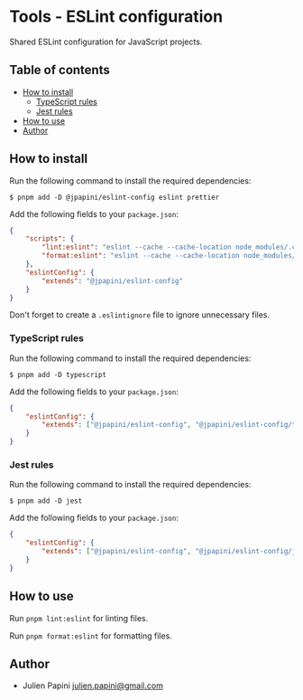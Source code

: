 # Tools - ESLint configuration <!-- omit in toc -->

Shared ESLint configuration for JavaScript projects.

## Table of contents <!-- omit in toc -->

-   [How to install](#how-to-install)
    -   [TypeScript rules](#typescript-rules)
    -   [Jest rules](#jest-rules)
-   [How to use](#how-to-use)
-   [Author](#author)

## How to install

Run the following command to install the required dependencies:

```shell
$ pnpm add -D @jpapini/eslint-config eslint prettier
```

Add the following fields to your `package.json`:

```json
{
    "scripts": {
        "lint:eslint": "eslint --cache --cache-location node_modules/.cache/eslint/.eslintcache .",
        "format:eslint": "eslint --cache --cache-location node_modules/.cache/eslint/.eslintcache --fix ."
    },
    "eslintConfig": {
        "extends": "@jpapini/eslint-config"
    }
}
```

Don't forget to create a `.eslintignore` file to ignore unnecessary files.

### TypeScript rules

Run the following command to install the required dependencies:

```shell
$ pnpm add -D typescript
```

Add the following fields to your `package.json`:

```json
{
    "eslintConfig": {
        "extends": ["@jpapini/eslint-config", "@jpapini/eslint-config/typescript"]
    }
}
```

### Jest rules

Run the following command to install the required dependencies:

```shell
$ pnpm add -D jest
```

Add the following fields to your `package.json`:

```json
{
    "eslintConfig": {
        "extends": ["@jpapini/eslint-config", "@jpapini/eslint-config/jest"]
    }
}
```

## How to use

Run `pnpm lint:eslint` for linting files.

Run `pnpm format:eslint` for formatting files.

## Author

-   Julien Papini <julien.papini@gmail.com>
